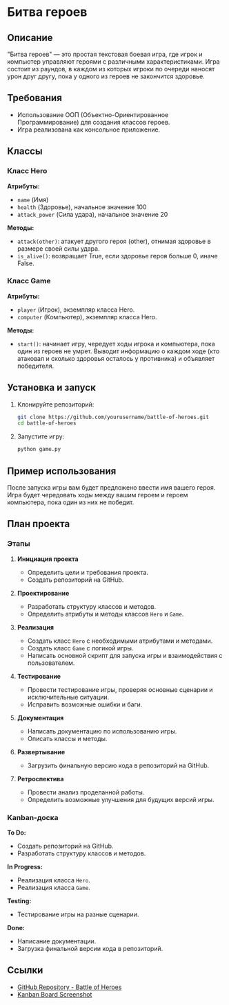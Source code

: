 # Битва героев

## Описание

"Битва героев" — это простая текстовая боевая игра, где игрок и компьютер управляют героями с различными характеристиками. Игра состоит из раундов, в каждом из которых игроки по очереди наносят урон друг другу, пока у одного из героев не закончится здоровье.

## Требования

- Использование ООП (Объектно-Ориентированное Программирование) для создания классов героев.
- Игра реализована как консольное приложение.

## Классы

### Класс Hero

**Атрибуты:**

- `name` (Имя)
- `health` (Здоровье), начальное значение 100
- `attack_power` (Сила удара), начальное значение 20

**Методы:**

- `attack(other)`: атакует другого героя (other), отнимая здоровье в размере своей силы удара.
- `is_alive()`: возвращает True, если здоровье героя больше 0, иначе False.

### Класс Game

**Атрибуты:**

- `player` (Игрок), экземпляр класса Hero.
- `computer` (Компьютер), экземпляр класса Hero.

**Методы:**

- `start()`: начинает игру, чередует ходы игрока и компьютера, пока один из героев не умрет. Выводит информацию о каждом ходе (кто атаковал и сколько здоровья осталось у противника) и объявляет победителя.

## Установка и запуск

1. Клонируйте репозиторий:
    ```bash
    git clone https://github.com/yourusername/battle-of-heroes.git
    cd battle-of-heroes
    ```

2. Запустите игру:
    ```bash
    python game.py
    ```

## Пример использования

После запуска игры вам будет предложено ввести имя вашего героя. Игра будет чередовать ходы между вашим героем и героем компьютера, пока один из них не победит.

## План проекта

### Этапы

1. **Инициация проекта**
    - Определить цели и требования проекта.
    - Создать репозиторий на GitHub.

2. **Проектирование**
    - Разработать структуру классов и методов.
    - Определить атрибуты и методы классов `Hero` и `Game`.

3. **Реализация**
    - Создать класс `Hero` с необходимыми атрибутами и методами.
    - Создать класс `Game` с логикой игры.
    - Написать основной скрипт для запуска игры и взаимодействия с пользователем.

4. **Тестирование**
    - Провести тестирование игры, проверяя основные сценарии и исключительные ситуации.
    - Исправить возможные ошибки и баги.

5. **Документация**
    - Написать документацию по использованию игры.
    - Описать классы и методы.

6. **Развертывание**
    - Загрузить финальную версию кода в репозиторий на GitHub.

7. **Ретроспектива**
    - Провести анализ проделанной работы.
    - Определить возможные улучшения для будущих версий игры.

### Kanban-доска

**To Do:**
- Создать репозиторий на GitHub.
- Разработать структуру классов и методов.

**In Progress:**
- Реализация класса `Hero`.
- Реализация класса `Game`.

**Testing:**
- Тестирование игры на разные сценарии.

**Done:**
- Написание документации.
- Загрузка финальной версии кода в репозиторий.

## Ссылки

- [GitHub Repository - Battle of Heroes](https://github.com/AleksKulagin/hero_cons)
- [Kanban Board Screenshot](https://www.wrike.com/workspace.htm?acc=6561570#/folder/1462870746/timeline3?viewId=299981407)


